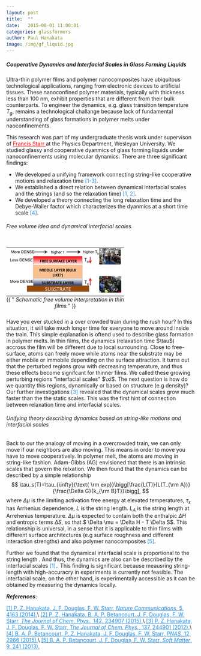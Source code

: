 ```yaml
---
layout: post
title:  ""
date:   2015-08-01 11:00:01
categories: glassformers
author: Paul Hanakata
image: /img/gf_liquid.jpg
---
```


##### Cooperative Dynamics and Interfacial Scales in Glass Forming Liquids
Ultra-thin  polymer  films  and polymer nanocomposites have  ubiquitous  technological  applications,  ranging
from electronic devices to artificial tissues.  These nanoconfined polymer materials,  typically with thickness less than 100 nm,  exhibit properties that are different from  their  bulk  counterparts. To engineer the dynamics, e.g. glass transition temperature $T_g$, remains a technological challange because lack of fundamental understanding of glass formations in polymer melts under naoconfinements.  

This research was part of my undergraduate thesis work under supervison of <a href="http://fstarr.faculty.wesleyan.edu/" style="color:red"> Francis Starr </a> at the Physics Department, Wesleyan University. 
We studied glassy and cooperative dyanmics of glass forming liquids under nanoconfinements using molecular dynamics. 
There are three significant findings:
* We developed a unifying framework connecting string-like cooperative motions and relaxation time <span style="color:#268cd7">[1-3]</span>.
* We established a direct relation between dynamical interfacial scales and the strings (and so the relaxation time)<span style="color:#268cd7"> [1, 2]</span>.
* We developed a theory connecting the long relaxation time and the Debye-Waller factor which characterizes the dyanmics at a short time scale<span style="color:#268cd7"> [4]</span>.

###### Free volume idea and dynamical interfacial scales
<table class="image" align="right">
<caption align="bottom">{{ "<i> Schematic free volume interpretation in thin films.</i>" }}</caption>
<tr><td><img src="/img/fv_films.jpg" alt="Free volume picture" description="Drawing" style="width: 300px; max-width:100%;"/></td></tr>
</table>
Have you ever stucked in a over crowded train during the rush hour? In this situation, it will take much longer time for everyone to move around inside the train. This simple explanation is oftend used to describe glass formation in polymer melts. In thin films, the dynamics (relaxation time $\tau$) accross the film will be different due to local surrounding. Close to free-surface, atoms can freely move while atoms near the substrate may be either mobile or immobile depending on the surface attraction. It turns out that the perturbed regions grow with decreasing temperature, and thus these effects become signifcant for thinner films. We called these growing perturbing regions "interfacial scales" $\xi$. The next question is how do we quantity this regions, dynamically or based on structure (e.g density)? Our further investigations <span style="color:#268cd7"> [3]</span> revealed that the dynamical scales grow much faster than the the static scales. This was the first hint of connection between relaxation time and interfacial scales.

###### Unifying theory describing dynamics based on string-like motions and interfacial scales
Back to our the analogy of moving in a overcrowded train, we can only move if our neighbors are also moving. This means in order to move you have to move cooperatively. In polymer melt, the atoms are moving in string-like fashion. Adam-Gibbs (AG) envisioned that there is an intrinsic scales that govern the relxation. We then found that the dynamics can be described by a simple relationship
$$
\tau_s(T)=\tau_{\infty}{\text{ \rm exp}}\bigg[\frac{L(T)}{L(T_{\rm A})}{\frac{\Delta G}{k_{\rm B}T}}\bigg], 
$$
where $\Delta \mu$ is the limiting activation free energy at elevated
temperatures, $\tau_s$ has Arrhenius dependence, $L$ is the string length. $L_A$ is the string length at Arrehenius temperature. $\Delta \mu$ is
expected to contain both the enthalpic $\Delta H$ and entropic terms
$\Delta S$, so that $ \Delta \mu = \Delta H - T \Delta S$.
This relationship is universal, in a sense that it is applicable to thin films with different surface architectures (e.g surface roughness and different interaction strengths) and also polymer nanocomposites<span style="color:#268cd7"> [5]</span>. 

Further we found that the dynamical interfacial scale is proportional to the string length . And thus, the dynamics are also can be described by the interfacial scales <span style="color:#268cd7"> [1]</span>.. This finding is significant because meausring string-length with high-accuracry in experiments is currently not feasible. The interfacial scale, on the other hand, is experimentally accessible as it can be obtained by measuring the dynamics locally. 





***References***:

<a href="https://www.nature.com/articles/ncomms5163" style="color:#268cd7
">[1] P. Z. Hanakata, J. F. Douglas, F. W. Starr, *Nature Communications*, 5, 4163 (2014).</a>\\
<a href="https://aip.scitation.org/doi/abs/10.1063/1.4922481" style="color:#268cd7
">[2] P. Z. Hanakata, B. A. P. Betancourt, J. F. Douglas, F. W. Starr, *The Journal of Chem. Phys.*, 142, 234907 (2015).</a>\\
<a href="https://aip.scitation.org/doi/abs/10.1063/1.4772402" style="color:#268cd7">[3] P. Z. Hanakata, J. F. Douglas, F. W. Starr, *The Journal of Chem. Phys.*, 137, 244901 (2012).</a>\\
<a href="http://www.pnas.org/content/112/10/2966.short" style="color:#268cd7">[4] B. A. P. Betancourt, P. Z. Hanakata, J. F. Douglas, F. W. Starr, *PNAS*, 12, 2966 (2015).</a>\\
<a href="http://pubs.rsc.org/-/content/articlehtml/2013/sm/c2sm26800k" style="color:#268cd7">[5] B. A. P. Betancourt, J. F. Douglas, F. W. Starr, *Soft Matter*, 9, 241 (2013).</a>



